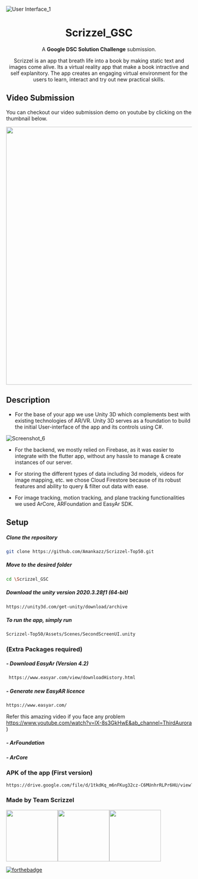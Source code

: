 
![User Interface_1 ](https://user-images.githubusercontent.com/40912399/161394038-56a75e12-5ea7-4343-aa39-ec7405c1b134.png)


<h1 align="center"> Scrizzel_GSC </h1>
<p align="center">A <b>Google DSC Solution Challenge</b> submission.</p>

<p align="center">Scrizzel is an app that breath life into a book by making static text and images come alive. Its a virtual reality app that make a book intractive and self explanitory. 
The app creates an engaging virtual environment for the users to learn, interact and try out new practical skills.</p>



## Video Submission

You can checkout our video submission demo on youtube by clicking on the thumbnail below.

<a href="https://youtu.be/2F8WkemWCtE">
<img src="https://user-images.githubusercontent.com/40912399/161393755-96576858-17ae-4d4f-8a4c-bf6535f2b6e6.png" width="700px">                                      </a>

## Description

- For the base of your app we use Unity 3D which complements best with existing technologies of AR/VR. Unity 3D serves as a foundation to build the initial User-interface of the app and its controls using C#. 


![Screenshot_6](https://user-images.githubusercontent.com/40912399/161415060-c80b257d-5014-4fc0-b5e8-fb0c46050503.png)

- For the backend, we mostly relied on Firebase, as it was easier to integrate with the flutter app, without any hassle to manage & create instances of our server.

- For storing the different types of data including 3d models, videos for image mapping, etc. we chose Cloud Firestore because of its robust features and ability to query & filter out data with ease.

- For image tracking, motion tracking, and plane tracking functionalities we used ArCore, ARFoundation and EasyAr SDK.  


## Setup

##### Clone the repository
```bash
git clone https://github.com/Amankazz/Scrizzel-Top50.git
```
  ##### Move to the desired folder
```bash
cd \Scrizzel_GSC
```

  ##### Download the unity version 2020.3.28f1 (64-bit)
```bash
https://unity3d.com/get-unity/download/archive
```
  ##### To run the app, simply run
```bash
Scrizzel-Top50/Assets/Scenes/SecondScreenUI.unity
```  


### (Extra Packages required) 

##### - Download EasyAr (Version 4.2) 
```bash
 https://www.easyar.com/view/downloadHistory.html
```

##### - Generate new EasyAR licence 
```bash
https://www.easyar.com/    
```

Refer this amazing video if you face any problem https://www.youtube.com/watch?v=lX-8s3GkHwE&ab_channel=ThirdAurora )

##### - ArFoundation

##### - ArCore


### APK of the app (First version)
```bash
https://drive.google.com/file/d/1tkdKq_m6nFKug32cz-C6MUnhrRLPr6HU/view?usp=sharing
```


### Made by Team Scrizzel

<p align="left">
<a href="https://github.com/Nikoszc"><img width="140px" src="https://avatars.githubusercontent.com/u/54637215?v=4"></a><a href="https://github.com/Amankazz"><img width="140px" src="https://avatars.githubusercontent.com/u/40912399?v=4"></a><a href="https://github.com/pccoder-2000"><img width="140px" src="https://avatars.githubusercontent.com/u/66944725?v=4"></a>
</p>

[![forthebadge](https://forthebadge.com/images/badges/built-with-love.svg)](https://github.com/Amankazz)


